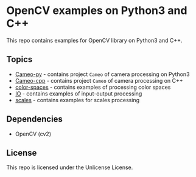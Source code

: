 # OpenCV examples on Python3 and C++

This repo contains examples for OpenCV library on Python3 and C++.

## Topics

- [Cameo-py](./Cameo-py/) - contains project `Cameo` of camera processing on Python3
- [Cameo-cpp](./Cameo-cpp/) - contains project `Cameo` of camera processing on C++
- [color-spaces](./color-spaces/) - contains examples of processing color spaces
- [IO](./IO/) - contains examples of input-output processing
- [scales](./scales/) - contains examples for scales processing

## Dependencies

- OpenCV (cv2)

## License

This repo is licensed under the Unlicense License.
